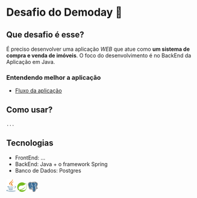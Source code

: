 # Desafio do Demoday :rocket:

## Que desafio é esse?

É preciso desenvolver uma aplicação *WEB* que atue como **um sistema de compra e venda de imóveis**.
O foco do desenvolvimento é no BackEnd da Aplicação em Java.

### Entendendo melhor a aplicação
- [Fluxo da aplicação](/docs/README.md)

## Como usar?

```python
...
```

## Tecnologias

- FrontEnd: ...
- BackEnd: Java + o framework Spring 
- Banco de Dados: Postgres

<img src="/docs/logos/java.png" width="25"/> <img src="/docs/logos/spring.png" width="25"/> <img src="/docs/logos/postgres.svg.png" width="25"/>
